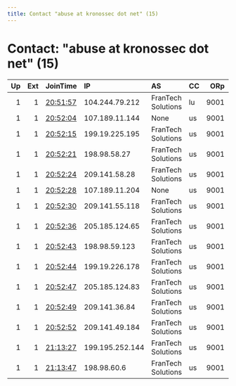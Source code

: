 ```yaml
---
title: Contact "abuse at kronossec dot net" (15)
---
```


# Contact: "abuse at kronossec dot net" (15)

|   Up |   Ext | JoinTime                                                                                            | IP              | AS                 | CC   |   ORp |   Dirp | OS    | Version   | Nickname   |   eFamMembers |
|-----:|------:|:----------------------------------------------------------------------------------------------------|:----------------|:-------------------|:-----|------:|-------:|:------|:----------|:-----------|--------------:|
|    1 |     1 | [20:51:57](https://metrics.torproject.org/rs.html#details/731F21D159267971544258A4B35E391252C5D250) | 104.244.79.212  | FranTech Solutions | lu   |  9001 |     80 | Linux | 0.4.3.5   | exitx01lu  |             1 |
|    1 |     1 | [20:52:04](https://metrics.torproject.org/rs.html#details/8C3F77BF57B42386245DDC505D101D205D6DEC6E) | 107.189.11.144  | None               | us   |  9001 |     80 | Linux | 0.4.3.5   | exitx02lu  |             1 |
|    1 |     1 | [20:52:15](https://metrics.torproject.org/rs.html#details/3CF0EEA2181C65B5D89A862880921B6C9ED75CAE) | 199.19.225.195  | FranTech Solutions | us   |  9001 |     80 | Linux | 0.4.3.5   | exitx01lv  |             1 |
|    1 |     1 | [20:52:21](https://metrics.torproject.org/rs.html#details/3D60E612475054CD3BF2B2B8B8CF307C8D9FC720) | 198.98.58.27    | FranTech Solutions | us   |  9001 |     80 | Linux | 0.4.3.5   | exitx01ny  |             1 |
|    1 |     1 | [20:52:24](https://metrics.torproject.org/rs.html#details/F3AAC301DCACE779098FDE475AC864C5B17A3007) | 209.141.58.28   | FranTech Solutions | us   |  9001 |     80 | Linux | 0.4.3.5   | exitx02lv  |             1 |
|    1 |     1 | [20:52:28](https://metrics.torproject.org/rs.html#details/4B52F4B6949AACB39DCB93A55CB42A02BBCCA3FE) | 107.189.11.204  | None               | us   |  9001 |     80 | Linux | 0.4.3.5   | exitx03lu  |             1 |
|    1 |     1 | [20:52:30](https://metrics.torproject.org/rs.html#details/CA999EDF01424EABBC0B746568B313D94793A50D) | 209.141.55.118  | FranTech Solutions | us   |  9001 |     80 | Linux | 0.4.3.5   | exitx03lv  |             1 |
|    1 |     1 | [20:52:36](https://metrics.torproject.org/rs.html#details/5393719DCC93DD8FE52DEB8C58FCE575930D41DF) | 205.185.124.65  | FranTech Solutions | us   |  9001 |     80 | Linux | 0.4.3.5   | exitx04lv  |             1 |
|    1 |     1 | [20:52:43](https://metrics.torproject.org/rs.html#details/B8941C6A988D550E9491B95DF17BF578DCEF160F) | 198.98.59.123   | FranTech Solutions | us   |  9001 |     80 | Linux | 0.4.3.5   | exitx04ny  |             1 |
|    1 |     1 | [20:52:44](https://metrics.torproject.org/rs.html#details/8E28C1EACFA2A64BA34DB8528F95F986E66D418F) | 199.19.226.178  | FranTech Solutions | us   |  9001 |     80 | Linux | 0.4.3.5   | exitx05lv  |             1 |
|    1 |     1 | [20:52:47](https://metrics.torproject.org/rs.html#details/E392F87A1149786D3652C38D3F7DD925FE6B0B98) | 205.185.124.83  | FranTech Solutions | us   |  9001 |     80 | Linux | 0.4.3.5   | exitx06lv  |             1 |
|    1 |     1 | [20:52:49](https://metrics.torproject.org/rs.html#details/BF1209DAAE4F04D5D87B3699B87CD614E694FDC0) | 209.141.36.84   | FranTech Solutions | us   |  9001 |     80 | Linux | 0.4.3.5   | exitx07lv  |             1 |
|    1 |     1 | [20:52:52](https://metrics.torproject.org/rs.html#details/B0A574EE6577A25A4E3E4CB3DFF819EFDB1552BF) | 209.141.49.184  | FranTech Solutions | us   |  9001 |     80 | Linux | 0.4.3.5   | exitx08lv  |             1 |
|    1 |     1 | [21:13:27](https://metrics.torproject.org/rs.html#details/6DD8B93CD0A476EEE021170A391FFF127C662138) | 199.195.252.144 | FranTech Solutions | us   |  9001 |     80 | Linux | 0.4.3.5   | exitx02ny  |             1 |
|    1 |     1 | [21:13:47](https://metrics.torproject.org/rs.html#details/BAABF877581B9133FA8EA7E02786E2E4F04B3A52) | 198.98.60.6     | FranTech Solutions | us   |  9001 |     80 | Linux | 0.4.3.5   | exitx03ny  |             1 |
